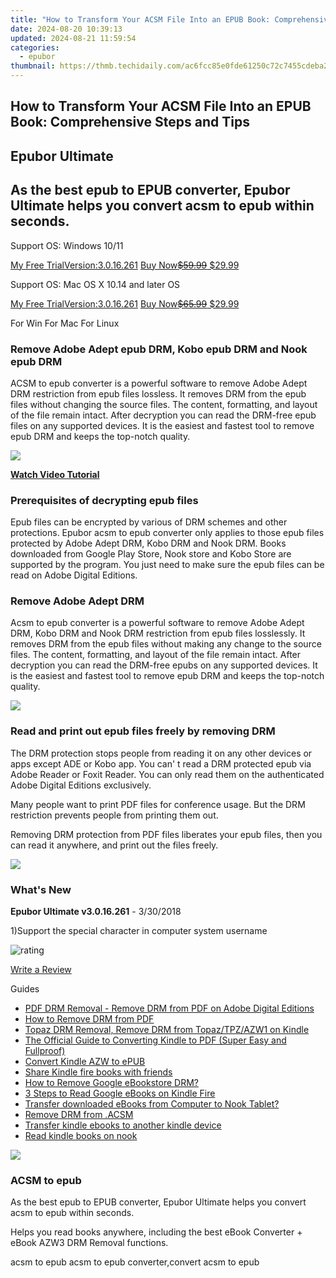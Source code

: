 ```yaml
---
title: "How to Transform Your ACSM File Into an EPUB Book: Comprehensive Steps and Tips"
date: 2024-08-20 10:39:13
updated: 2024-08-21 11:59:54
categories:
  - epubor
thumbnail: https://thmb.techidaily.com/ac6fcc85e0fde61250c72c7455cdeba283035fd7fed1fa3496121c2d71b4b3d4.jpg
---
```


## How to Transform Your ACSM File Into an EPUB Book: Comprehensive Steps and Tips

## Epubor Ultimate

## As the best epub to EPUB converter, Epubor Ultimate helps you convert acsm to epub within seconds.

Support OS: Windows 10/11

[My Free TrialVersion:3.0.16.261](https://tools.techidaily.com/epubor/ultimate/) [Buy Now~~$59.99~~ $29.99](https://tools.techidaily.com/epubor/ultimate/)

Support OS: Mac OS X 10.14 and later OS

[My Free TrialVersion:3.0.16.261](https://tools.techidaily.com/epubor/ultimate/) [Buy Now~~$65.99~~ $29.99](https://tools.techidaily.com/epubor/ultimate/)

For Win For Mac For Linux 



### Remove Adobe Adept epub DRM, Kobo epub DRM and Nook epub DRM

ACSM to epub converter is a powerful software to remove Adobe Adept DRM restriction from epub files lossless. It removes DRM from the epub files without changing the source files. The content, formatting, and layout of the file remain intact. After decryption you can read the DRM-free epub files on any supported devices. It is the easiest and fastest tool to remove epub DRM and keeps the top-notch quality.

[![](http://www.epubor.com/images/ultimate.htmlscreen1.png)](https://www.youtube.com/watch?v=An5PKE7EuJw)

[**Watch Video Tutorial**](https://www.youtube.com/watch?v=An5PKE7EuJw)



### Prerequisites of decrypting epub files

Epub files can be encrypted by various of DRM schemes and other protections. Epubor acsm to epub converter only applies to those epub files protected by Adobe Adept DRM, Kobo DRM and Nook DRM. Books downloaded from Google Play Store, Nook store and Kobo Store are supported by the program. You just need to make sure the epub files can be read on Adobe Digital Editions.



### Remove Adobe Adept DRM

Acsm to epub converter is a powerful software to remove Adobe Adept DRM, Kobo DRM and Nook DRM restriction from epub files losslessly. It removes DRM from the epub files without making any change to the source files. The content, formatting, and layout of the file remain intact. After decryption you can read the DRM-free epubs on any supported devices. It is the easiest and fastest tool to remove epub DRM and keeps the top-notch quality.

![](http://www.epubor.com/images/metadata-edit.png)



### Read and print out epub files freely by removing DRM

The DRM protection stops people from reading it on any other devices or apps except ADE or Kobo app. You can' t read a DRM protected epub via Adobe Reader or Foxit Reader. You can only read them on the authenticated Adobe Digital Editions exclusively. 

Many people want to print PDF files for conference usage. But the DRM restriction prevents people from printing them out.

Removing DRM protection from PDF files liberates your epub files, then you can read it anywhere, and print out the files freely.

![](http://www.epubor.com/images/primary1.png)



### What's New

**Epubor Ultimate v3.0.16.261** \- 3/30/2018

1)Support the special character in computer system username

![rating](http://www.epubor.com/images/star.png)

[Write a Review](https://tools.techidaily.com/epubor/ultimate/)

Guides 

* [PDF DRM Removal - Remove DRM from PDF on Adobe Digital Editions](https://tools.techidaily.com/epubor/products/)
* [How to Remove DRM from PDF](https://tools.techidaily.com/epubor/products/)
* [Topaz DRM Removal, Remove DRM from Topaz/TPZ/AZW1 on Kindle](https://tools.techidaily.com/epubor/products/)
* [The Official Guide to Converting Kindle to PDF (Super Easy and Fullproof)](http://www.epubor.com/convert-kindle-to-pdf.html)
* [Convert Kindle AZW to ePUB](https://tools.techidaily.com/epubor/products/)
* [Share Kindle fire books with friends](https://tools.techidaily.com/epubor/products/)
* [How to Remove Google eBookstore DRM?](https://tools.techidaily.com/epubor/products/)
* [3 Steps to Read Google eBooks on Kindle Fire](https://tools.techidaily.com/epubor/products/)
* [Transfer downloaded eBooks from Computer to Nook Tablet?](https://tools.techidaily.com/epubor/transfer/)
* [Remove DRM from .ACSM](https://tools.techidaily.com/epubor/products/)
* [Transfer kindle ebooks to another kindle device](https://tools.techidaily.com/epubor/products/)
* [Read kindle books on nook](https://tools.techidaily.com/epubor/products/)

![](http://www.epubor.com/images/product-guide2.jpg) 



### ACSM to epub

As the best epub to EPUB converter, Epubor Ultimate helps you convert acsm to epub within seconds.

Helps you read books anywhere, including the best eBook Converter + eBook AZW3 DRM Removal functions.

acsm to epub acsm to epub converter,convert acsm to epub

<ins class="adsbygoogle"
     style="display:block"
     data-ad-format="autorelaxed"
     data-ad-client="ca-pub-7571918770474297"
     data-ad-slot="1223367746"></ins>



<ins class="adsbygoogle"
     style="display:block"
     data-ad-client="ca-pub-7571918770474297"
     data-ad-slot="8358498916"
     data-ad-format="auto"
     data-full-width-responsive="true"></ins>
